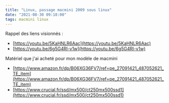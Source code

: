 ```yaml
---
title: "Linux, passage macmini 2009 sous linux"
date: "2021-08-30 09:18:00"
tags: macmini linux
---
```

Rappel des liens visionnés :

- [https://youtu.be/5KaHNLR6Aac](https://youtu.be/5KaHNLR6Aac)
- [https://youtu.be/6g5G4Rl-v1w](https://youtu.be/6g5G4Rl-v1w)  
  
Matériel que j'ai acheté pour mon modèle de macmini

- [https://www.amazon.fr/dp/B06XG36FV7/ref=pe_27091421_487052621_TE_item](https://www.amazon.fr/dp/B06XG36FV7/ref=pe_27091421_487052621_TE_item)
- [https://www.crucial.fr/ssd/mx500/ct250mx500ssd1](https://www.crucial.fr/ssd/mx500/ct250mx500ssd1)
